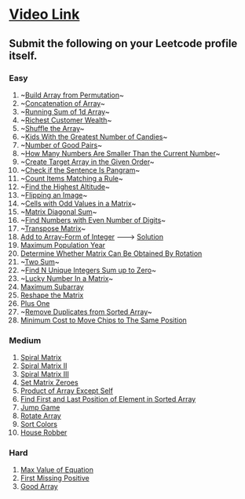 # [Video Link](https://youtu.be/n60Dn0UsbEk)

## Submit the following on your Leetcode profile itself.

### Easy
1. ~[Build Array from Permutation](https://leetcode.com/problems/build-array-from-permutation/)~
2. ~[Concatenation of Array](https://leetcode.com/problems/concatenation-of-array/)~
3. ~[Running Sum of 1d Array](https://leetcode.com/problems/running-sum-of-1d-array/)~
4. ~[Richest Customer Wealth](https://leetcode.com/problems/richest-customer-wealth/)~
5. ~[Shuffle the Array](https://leetcode.com/problems/shuffle-the-array/)~
6. ~[Kids With the Greatest Number of Candies](https://leetcode.com/problems/kids-with-the-greatest-number-of-candies/)~
7. ~[Number of Good Pairs](https://leetcode.com/problems/number-of-good-pairs/)~
8. ~[How Many Numbers Are Smaller Than the Current Number](https://leetcode.com/problems/how-many-numbers-are-smaller-than-the-current-number/)~
9. ~[Create Target Array in the Given Order](https://leetcode.com/problems/create-target-array-in-the-given-order/)~
10. ~[Check if the Sentence Is Pangram](https://leetcode.com/problems/check-if-the-sentence-is-pangram/)~
11. ~[Count Items Matching a Rule](https://leetcode.com/problems/count-items-matching-a-rule/)~
12. ~[Find the Highest Altitude](https://leetcode.com/problems/find-the-highest-altitude/)~
13. ~[Flipping an Image](https://leetcode.com/problems/flipping-an-image/)~
14. ~[Cells with Odd Values in a Matrix](https://leetcode.com/problems/cells-with-odd-values-in-a-matrix/)~
15. ~[Matrix Diagonal Sum](https://leetcode.com/problems/matrix-diagonal-sum/)~
16. ~[Find Numbers with Even Number of Digits](https://leetcode.com/problems/find-numbers-with-even-number-of-digits/)~
17. ~[Transpose Matrix](https://leetcode.com/problems/transpose-matrix/)~
18. [Add to Array-Form of Integer](https://leetcode.com/problems/add-to-array-form-of-integer/) ---> [Solution](https://www.youtube.com/watch?v=K0NDHD-xaGo)
19. [Maximum Population Year](https://leetcode.com/problems/maximum-population-year/)
20. [Determine Whether Matrix Can Be Obtained By Rotation](https://leetcode.com/problems/determine-whether-matrix-can-be-obtained-by-rotation/)
21. ~[Two Sum](https://leetcode.com/problems/two-sum/)~
22. ~[Find N Unique Integers Sum up to Zero](https://leetcode.com/problems/find-n-unique-integers-sum-up-to-zero/)~
23. ~[Lucky Number In a Matrix](https://leetcode.com/problems/lucky-numbers-in-a-matrix/)~
24. [Maximum Subarray](https://leetcode.com/problems/maximum-subarray/)
25. [Reshape the Matrix](https://leetcode.com/problems/reshape-the-matrix/)
26. [Plus One](https://leetcode.com/problems/plus-one/)
27. ~[Remove Duplicates from Sorted Array](https://leetcode.com/problems/remove-duplicates-from-sorted-array/)~
28. [Minimum Cost to Move Chips to The Same Position](https://leetcode.com/problems/minimum-cost-to-move-chips-to-the-same-position/)

### Medium
1. [Spiral Matrix](https://leetcode.com/problems/spiral-matrix/)
2. [Spiral Matrix II](https://leetcode.com/problems/spiral-matrix-ii/)
3. [Spiral Matrix III](https://leetcode.com/problems/spiral-matrix-iii/)
4. [Set Matrix Zeroes](https://leetcode.com/problems/set-matrix-zeroes/)
5. [Product of Array Except Self](https://leetcode.com/problems/product-of-array-except-self/)
6. [Find First and Last Position of Element in Sorted Array](https://leetcode.com/problems/find-first-and-last-position-of-element-in-sorted-array/)
7. [Jump Game](https://leetcode.com/problems/jump-game/)
8. [Rotate Array](https://leetcode.com/problems/rotate-array/)
9. [Sort Colors](https://leetcode.com/problems/sort-colors/)
10. [House Robber](https://leetcode.com/problems/house-robber/)

### Hard
1. [Max Value of Equation](https://leetcode.com/problems/max-value-of-equation/)
2. [First Missing Positive](https://leetcode.com/problems/first-missing-positive/)
3. [Good Array](https://leetcode.com/problems/check-if-it-is-a-good-array/)

